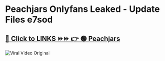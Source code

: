 
 # Peachjars Onlyfans Leaked - Update Files e7sod

## <h2><a href="https://clipsfans.com/Peachjars&ref=git">🔗 Click to LINKS ⏩⏩ 👉 🟢 Peachjars </a></h2>

<a href="https://clipsfans.com/Peachjars&ref=git" rel="nofollow" data-target="animated-image.originalLink"><img src="https://i.ibb.co.com/xMMVF88/686577567.gif" alt="Viral Video Original" style="max-width: 100%; display: inline-block;" data-target="animated-image.originalImage"></a>

